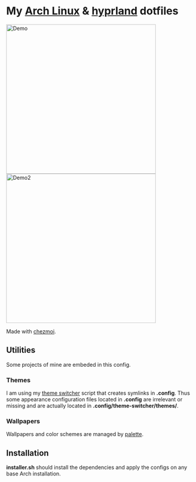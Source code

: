 # My [Arch Linux](https://archlinux.org) & [hyprland](https://hyprland.org) dotfiles

<p float="left">
    <img alt="Demo" src="https://i.imgur.com/u15fOBP.png" width="400" />
    <img alt="Demo2" src="https://i.imgur.com/cpRZRtX.png" width="400" />
</p>

Made with [chezmoi](https://chezmoi.io).

## Utilities

Some projects of mine are embeded in this config.

### Themes

I am using my [theme switcher](https://github.com/eiiko6/linux-theme-switcher) script that creates symlinks in **.config**. Thus some appearance configuration files located in **.config** are irrelevant or missing and are actually located in **.config/theme-switcher/themes/**.

### Wallpapers

Wallpapers and color schemes are managed by [palette](https://github.com/eiiko6/palette).

## Installation

**installer.sh** should install the dependencies and apply the configs on any base Arch installation.
